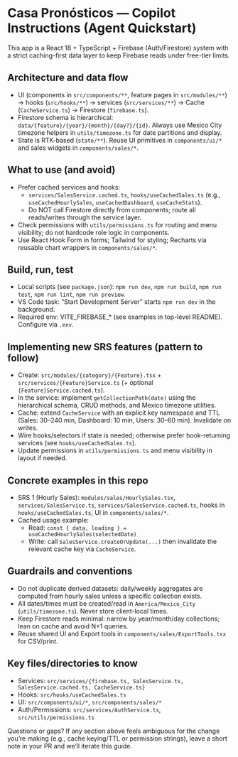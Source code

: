 <!-- Workspace-specific guidance for AI coding agents. Keep this concise, actionable, and tied to the repo. Docs: https://aka.ms/vscode-instructions-docs -->

# Casa Pronósticos — Copilot Instructions (Agent Quickstart)

This app is a React 18 + TypeScript + Firebase (Auth/Firestore) system with a strict caching-first data layer to keep Firebase reads under free-tier limits.

## Architecture and data flow
- UI (components in `src/components/**`, feature pages in `src/modules/**`) → hooks (`src/hooks/**`) → services (`src/services/**`) → Cache (`CacheService.ts`) → Firestore (`firebase.ts`).
- Firestore schema is hierarchical: `data/{feature}/{year}/{month}/{day?}/{id}`. Always use Mexico City timezone helpers in `utils/timezone.ts` for date partitions and display.
- State is RTK-based (`state/**`). Reuse UI primitives in `components/ui/*` and sales widgets in `components/sales/*`.

## What to use (and avoid)
- Prefer cached services and hooks:
  - `services/SalesService.cached.ts`, `hooks/useCachedSales.ts` (e.g., `useCachedHourlySales`, `useCachedDashboard`, `useCacheStats`).
  - Do NOT call Firestore directly from components; route all reads/writes through the service layer.
- Check permissions with `utils/permissions.ts` for routing and menu visibility; do not hardcode role logic in components.
- Use React Hook Form in forms; Tailwind for styling; Recharts via reusable chart wrappers in `components/sales/*`.

## Build, run, test
- Local scripts (see `package.json`): `npm run dev`, `npm run build`, `npm run test`, `npm run lint`, `npm run preview`.
- VS Code task: “Start Development Server” starts `npm run dev` in the background.
- Required env: VITE_FIREBASE_* (see examples in top-level README). Configure via `.env`.

## Implementing new SRS features (pattern to follow)
- Create: `src/modules/{category}/{Feature}.tsx` + `src/services/{Feature}Service.ts` (+ optional `{Feature}Service.cached.ts`).
- In the service: implement `getCollectionPath(date)` using the hierarchical schema, CRUD methods, and Mexico timezone utilities.
- Cache: extend `CacheService` with an explicit key namespace and TTL (Sales: 30–240 min, Dashboard: 10 min, Users: 30–60 min). Invalidate on writes.
- Wire hooks/selectors if state is needed; otherwise prefer hook-returning services (see `hooks/useCachedSales.ts`).
- Update permissions in `utils/permissions.ts` and menu visibility in layout if needed.

## Concrete examples in this repo
- SRS 1 (Hourly Sales): `modules/sales/HourlySales.tsx`, `services/SalesService.ts`, `services/SalesService.cached.ts`, hooks in `hooks/useCachedSales.ts`, UI in `components/sales/*`.
- Cached usage example:
  - Read: `const { data, loading } = useCachedHourlySales(selectedDate)`
  - Write: call `SalesService.createOrUpdate(...)` then invalidate the relevant cache key via `CacheService`.

## Guardrails and conventions
- Do not duplicate derived datasets: daily/weekly aggregates are computed from hourly sales unless a specific collection exists.
- All dates/times must be created/read in `America/Mexico_City` (`utils/timezone.ts`). Never store client-local times.
- Keep Firestore reads minimal: narrow by year/month/day collections; lean on cache and avoid N+1 queries.
- Reuse shared UI and Export tools in `components/sales/ExportTools.tsx` for CSV/print.

## Key files/directories to know
- Services: `src/services/{firebase.ts, SalesService.ts, SalesService.cached.ts, CacheService.ts}`
- Hooks: `src/hooks/useCachedSales.ts`
- UI: `src/components/ui/*`, `src/components/sales/*`
- Auth/Permissions: `src/services/AuthService.ts`, `src/utils/permissions.ts`

Questions or gaps? If any section above feels ambiguous for the change you’re making (e.g., cache keying/TTL or permission strings), leave a short note in your PR and we’ll iterate this guide.